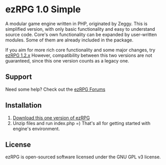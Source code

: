 ezRPG 1.0 Simple
=====

A modular game engine written in PHP, originated by Zeggy.
This is simplified version, with only basic functionality and easy to understand source code.
Core's own functionality can be expanded by user-written modules. Some of them are already included in the package.

If you aim for more rich core functionality and some major changes, try [ezRPG 1.2.x](https://github.com/ezrpg/ezRPG-1.2.x)
However, compatibility between this two versions are not guaranteed, since this one version counts as a legacy one.

## Support
Need some help? Check out the [ezRPG Forums](http://www.ezrpgproject.net/)

## Installation
1. [Download this one version of ezRPG](https://github.com/scsmash3r/ezrpg-1.0.x/archive/master.zip)
2. Unzip files and run index.php =) That's all for getting started with engine's environment.

## License
ezRPG is open-sourced software licensed under the GNU GPL v3 license.
